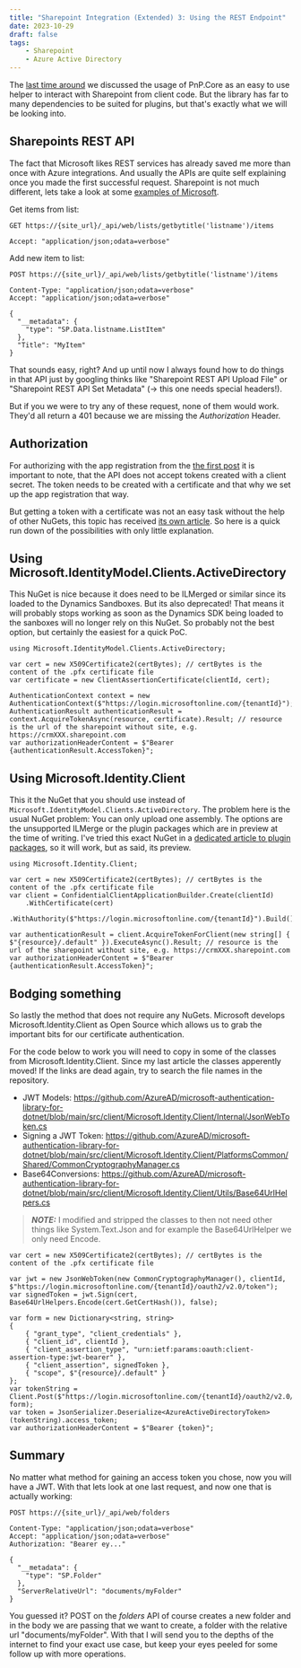 ```yaml
---
title: "Sharepoint Integration (Extended) 3: Using the REST Endpoint"
date: 2023-10-29
draft: false
tags:
    - Sharepoint
    - Azure Active Directory
---
```


The [last time around](/post/sharepoint/custom/pnpcore) we discussed the usage of PnP.Core as an easy to use helper to interact with Sharepoint from client code. But the library has far to many dependencies to be suited for plugins, but that's exactly what we will be looking into.

## Sharepoints REST API
The fact that Microsoft likes REST services has already saved me more than once with Azure integrations. And usually the APIs are quite self explaining once you made the first successful request.
Sharepoint is not much different, lets take a look at some [examples of Microsoft](https://learn.microsoft.com/en-us/sharepoint/dev/sp-add-ins/get-to-know-the-sharepoint-rest-service?tabs=csom#sharepoint-rest-endpoint-examples).

Get items from list: 
```
GET https://{site_url}/_api/web/lists/getbytitle('listname')/items

Accept: "application/json;odata=verbose"
```

Add new item to list: 
```
POST https://{site_url}/_api/web/lists/getbytitle('listname')/items

Content-Type: "application/json;odata=verbose"
Accept: "application/json;odata=verbose"

{
  "__metadata": {
    "type": "SP.Data.listname.ListItem"
  },
  "Title": "MyItem"
}
```

That sounds easy, right? And up until now I always found how to do things in that API just by googling thinks like "Sharepoint REST API Upload File" or "Sharepoint REST API Set Metadata" (-> this one needs special headers!).

But if you we were to try any of these request, none of them would work. They'd all return a 401 because we are missing the _Authorization_ Header. 

## Authorization
For authorizing with the app registration from the [the first post](/post/sharepoint/custom/appregistration) it is important to note, that the API does not accept tokens created with a client secret. The token needs to be created with a certificate and that why we set up the app registration that way.

But getting a token with a certificate was not an easy task without the help of other NuGets, this topic has received [its own article](/post/other/certificate-authentication). So here is a quick run down of the possibilities with only little explanation.

## Using Microsoft.IdentityModel.Clients.ActiveDirectory
This NuGet is nice because it does need to be ILMerged or similar since its loaded to the Dynamics Sandboxes. But its also deprecated! That means it will probably stops working as soon as the Dynamics SDK being loaded to the sanboxes will no longer rely on this NuGet. So probably not the best option, but certainly the easiest for a quick PoC.

```
using Microsoft.IdentityModel.Clients.ActiveDirectory;

var cert = new X509Certificate2(certBytes); // certBytes is the content of the .pfx certificate file
var certificate = new ClientAssertionCertificate(clientId, cert);

AuthenticationContext context = new AuthenticationContext($"https://login.microsoftonline.com/{tenantId}");
AuthenticationResult authenticationResult = context.AcquireTokenAsync(resource, certificate).Result; // resource is the url of the sharepoint without site, e.g. https://crmXXX.sharepoint.com
var authorizationHeaderContent = $"Bearer {authenticationResult.AccessToken}";
```

## Using Microsoft.Identity.Client
This it the NuGet that you should use instead of `Microsoft.IdentityModel.Clients.ActiveDirectory`. The problem here is the usual NuGet problem: You can only upload one assembly. The options are the unsupported ILMerge or the plugin packages which are in preview at the time of writing. I've tried this exact NuGet in a [dedicated article to plugin packages](/post/my-first-shot/plugin-packages), so it will work, but as said, its preview.

```
using Microsoft.Identity.Client;

var cert = new X509Certificate2(certBytes); // certBytes is the content of the .pfx certificate file
var client = ConfidentialClientApplicationBuilder.Create(clientId)
    .WithCertificate(cert)
    .WithAuthority($"https://login.microsoftonline.com/{tenantId}").Build();

var authenticationResult = client.AcquireTokenForClient(new string[] { $"{resource}/.default" }).ExecuteAsync().Result; // resource is the url of the sharepoint without site, e.g. https://crmXXX.sharepoint.com
var authorizationHeaderContent = $"Bearer {authenticationResult.AccessToken}";
```

## Bodging something
So lastly the method that does not require any NuGets. Microsoft develops Microsoft.Identity.Client as Open Source which allows us to grab the important bits for our certificate authentication.

For the code below to work you will need to copy in some of the classes from Microsoft.Identity.Client.
Since my last article the classes apperently moved! If the links are dead again, try to search the file names in the repository.
- JWT Models: https://github.com/AzureAD/microsoft-authentication-library-for-dotnet/blob/main/src/client/Microsoft.Identity.Client/Internal/JsonWebToken.cs
- Signing a JWT Token: https://github.com/AzureAD/microsoft-authentication-library-for-dotnet/blob/main/src/client/Microsoft.Identity.Client/PlatformsCommon/Shared/CommonCryptographyManager.cs
- Base64Conversions: https://github.com/AzureAD/microsoft-authentication-library-for-dotnet/blob/main/src/client/Microsoft.Identity.Client/Utils/Base64UrlHelpers.cs

> **_NOTE:_** I modified and stripped the classes to then not need other things like System.Text.Json and for example the Base64UrlHelper we only need Encode.

```
var cert = new X509Certificate2(certBytes); // certBytes is the content of the .pfx certificate file

var jwt = new JsonWebToken(new CommonCryptographyManager(), clientId, $"https://login.microsoftonline.com/{tenantId}/oauth2/v2.0/token");
var signedToken = jwt.Sign(cert, Base64UrlHelpers.Encode(cert.GetCertHash()), false);

var form = new Dictionary<string, string>
{
    { "grant_type", "client_credentials" },
    { "client_id", clientId },
    { "client_assertion_type", "urn:ietf:params:oauth:client-assertion-type:jwt-bearer" },
    { "client_assertion", signedToken },
    { "scope", $"{resource}/.default" }
};
var tokenString = Client.Post($"https://login.microsoftonline.com/{tenantId}/oauth2/v2.0/token", form);
var token = JsonSerializer.Deserialize<AzureActiveDirectoryToken>(tokenString).access_token;
var authorizationHeaderContent = $"Bearer {token}";
```

## Summary
No matter what method for gaining an access token you chose, now you will have a JWT. With that lets look at one last request, and now one that is actually working:
```
POST https://{site_url}/_api/web/folders

Content-Type: "application/json;odata=verbose"
Accept: "application/json;odata=verbose"
Authorization: "Bearer ey..."

{
  "__metadata": {
    "type": "SP.Folder"
  },
  "ServerRelativeUrl": "documents/myFolder"
}
```
You guessed it? POST on the _folders_ API of course creates a new folder and in the body we are passing that we want to create, a folder with the relative url "documents/myFolder". 
With that I will send you to the depths of the internet to find your exact use case, but keep your eyes peeled for some follow up with more operations.
